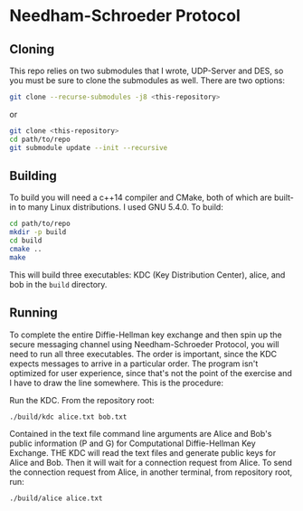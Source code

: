 # Needham-Schroeder Protocol

## Cloning
This repo relies on two submodules that I wrote, UDP-Server and DES, so you must be sure to clone the submodules as well. There are two options:
```bash
git clone --recurse-submodules -j8 <this-repository>
```
or
```bash
git clone <this-repository>
cd path/to/repo
git submodule update --init --recursive
```

## Building
To build you will need a c++14 compiler and CMake, both of which are built-in to many Linux distributions. I used GNU 5.4.0. To build:
```bash
cd path/to/repo
mkdir -p build
cd build
cmake ..
make
```
This will build three executables: KDC (Key Distribution Center), alice, and bob in the `build` directory.

## Running
To complete the entire Diffie-Hellman key exchange and then spin up the secure messaging channel using Needham-Schroeder Protocol, you will need to run all three executables. The order is important, since the KDC expects messages to arrive in a particular order. The program isn't optimized for user experience, since that's not the point of the exercise and I have to draw the line somewhere. This is the procedure:

Run the KDC. From the repository root:
```bash
./build/kdc alice.txt bob.txt
```
Contained in the text file command line arguments are Alice and Bob's public information (P and G) for Computational Diffie-Hellman Key Exchange. THE KDC will read the text files and generate public keys for Alice and Bob. Then it will wait for a connection request from Alice. To send the connection request from Alice, in another terminal, from repository root, run:
```bash
./build/alice alice.txt
```

